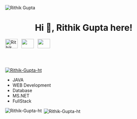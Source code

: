 <!-- ## Hi there 👋


**Rithik-Gupta-ht/Rithik-Gupta-ht** is a ✨ _special_ ✨ repository because its `README.md` (this file) appears on your GitHub profile.

Here are some ideas to get you started:

- 🔭 I’m currently working on ...
- 🌱 I’m currently learning ...
- 👯 I’m looking to collaborate on ...
- 🤔 I’m looking for help with ...
- 💬 Ask me about ...
- 📫 How to reach me: ...
- 😄 Pronouns: ...
- ⚡ Fun fact: ...
-->

<p align="left"> <img src="https://komarev.com/ghpvc/?username=Rithik-Gupta-ht&label=Profile%20views&color=0e75b6&style=flat" alt="Rithik Gupta" /> </p>
<h1 align="center">Hi 👋, Rithik Gupta here!</h1>


   
<a href="https://www.linkedin.com/in/rithik-gupta" target="_blank"><img align="center" src="https://raw.githubusercontent.com/rahuldkjain/github-profile-readme-generator/master/src/images/icons/Social/linked-in-alt.svg" alt="Rithik Gupta" height="30" width="40" /></a>
&nbsp;
<a href="https://twitter.com/its_rg_twits" target="_blank"><img align="center" src="https://raw.githubusercontent.com/rahuldkjain/github-profile-readme-generator/master/src/images/icons/Social/twitter.svg" alt="" height="30" width="40" /></a>
&nbsp;
<a href="https://www.instagram.com/rithik.gupta._/" target="_blank"><img align="center" src="https://raw.githubusercontent.com/rahuldkjain/github-profile-readme-generator/master/src/images/icons/Social/instagram.svg" alt="" height="30" width="40" /></a>
&nbsp;


</br>
</br>
<p align="left"> <a href="https://github.com/ryo-ma/github-profile-trophy"><img src="https://github-profile-trophy.vercel.app/?username=Rithik-Gupta-ht" alt="Rithik-Gupta-ht" /></a> </p>

- JAVA
- WEB Development
- Database
- MS.NET
- FullStack


<p><img align="left" src="https://github-readme-stats.vercel.app/api/top-langs?username=Rithik-Gupta-ht&show_icons=true&locale=en&layout=compact" alt="Rithik-Gupta-ht" /></p>


<p>&nbsp;<img align="center" src="https://github-readme-stats.vercel.app/api?username=Rithik-Gupta-ht&show_icons=true&locale=en" alt="Rithik-Gupta-ht" /></p>
